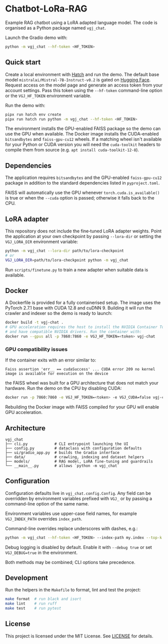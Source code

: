 # Chatbot-LoRa-RAG

Example RAG chatbot using a LoRA adapted language model.  The code is
organised as a Python package named `vgj_chat`.

Launch the Gradio demo with:

```bash
python -m vgj_chat --hf-token <HF_TOKEN>
```

## Quick start

Create a local environment with [Hatch](https://hatch.pypa.io/) and run the demo.
The default base model `mistralai/Mistral-7B-Instruct-v0.2` is gated on
[Hugging Face](https://huggingface.co/). Request access on the model page and
generate an access token from your account settings. Pass this token using the
`--hf-token` command-line option or the `VGJ_HF_TOKEN` environment variable.

Run the demo with:

```bash
pipx run hatch env create
pipx run hatch run python -m vgj_chat --hf-token <HF_TOKEN>
```
The environment installs the GPU-enabled FAISS package so the demo can
use the GPU when available.  The Docker image installs the
CUDA-enabled `bitsandbytes` and `faiss-gpu-cu12` wheels.  If a matching wheel
isn't available for your Python or CUDA version you will need the
`cuda-toolkit` headers to compile them from source (e.g.
`apt install cuda-toolkit-12-8`).

## Dependencies

The application requires `bitsandbytes` and the GPU-enabled `faiss-gpu-cu12`
package in addition to the standard dependencies listed in `pyproject.toml`.

FAISS will automatically use the GPU whenever `torch.cuda.is_available()` is
true or when the `--cuda` option is passed; otherwise it falls back to the CPU.

## LoRA adapter

This repository does not include the fine‑tuned LoRA adapter weights. Point the
application at your own checkpoint by passing `--lora-dir` or setting the
`VGJ_LORA_DIR` environment variable:

```bash
python -m vgj_chat --lora-dir path/to/lora-checkpoint
# or
VGJ_LORA_DIR=path/to/lora-checkpoint python -m vgj_chat
```

Run `scripts/finetune.py` to train a new adapter when suitable data is
available.

## Docker

A Dockerfile is provided for a fully containerised setup. The image
uses the PyTorch 2.7.1 base with CUDA 12.8 and cuDNN 9. Building it will
run the crawler and indexer so the demo is ready to launch:

```bash
docker build -t vgj-chat .
# GPU acceleration requires the host to install the NVIDIA Container Toolkit
# and have compatible NVIDIA drivers. Run the container with:
docker run --gpus all -p 7860:7860 -e VGJ_HF_TOKEN=<token> vgj-chat
```

### GPU compatibility issues

If the container exits with an error similar to:

```
Faiss assertion 'err__ == cudaSuccess' ... CUDA error 209 no kernel image is available for execution on the device
```

the FAISS wheel was built for a GPU architecture that does not match your hardware.
Run the demo on the CPU by disabling CUDA:

```bash
docker run -p 7860:7860 -e VGJ_HF_TOKEN=<token> -e VGJ_CUDA=false vgj-chat
```

Rebuilding the Docker image with FAISS compiled for your GPU will enable GPU acceleration.

## Architecture

```
vgj_chat
├── cli.py            # CLI entrypoint launching the UI
├── config.py         # dataclass with configuration defaults
├── ui/gradio_app.py  # builds the Gradio interface
├── data/             # crawling, indexing and dataset helpers
├── models/           # RAG model, LoRA fine-tuning and guardrails
└── __main__.py       # allows `python -m vgj_chat`
```

## Configuration

Configuration defaults live in `vgj_chat.config.Config`.  Any field can be
overridden by environment variables prefixed with `VGJ_` or by passing a
command-line option of the same name.

Environment variables use upper-case field names, for example
`VGJ_INDEX_PATH` overrides `index_path`.

Command-line overrides replace underscores with dashes, e.g.:

```bash
python -m vgj_chat --hf-token <HF_TOKEN> --index-path my.index --top-k 3
```

Debug logging is disabled by default. Enable it with `--debug true` or set
`VGJ_DEBUG=true` in the environment.

Both methods may be combined; CLI options take precedence.

## Development

Run the helpers in the `Makefile` to format, lint and test the project:

```bash
make format  # run black and isort
make lint    # run ruff
make test    # run pytest
```

## License

This project is licensed under the MIT License. See [LICENSE](LICENSE) for details.
